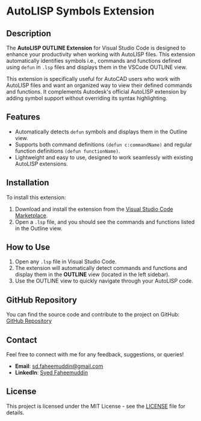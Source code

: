 
# AutoLISP Symbols Extension

## Description
The **AutoLISP OUTLINE Extension** for Visual Studio Code is designed to enhance your productivity when working with AutoLISP files. This extension automatically identifies symbols i.e., commands and functions defined using `defun` in `.lsp` files and displays them in the VSCode OUTLINE view.

This extension is specifically useful for AutoCAD users who work with AutoLISP files and want an organized way to view their defined commands and functions. It complements Autodesk's official AutoLISP extension by adding symbol support without overriding its syntax highlighting.

## Features
- Automatically detects `defun` symbols and displays them in the Outline view.
- Supports both command definitions `(defun c:commandName)` and regular function definitions `(defun functionName)`.
- Lightweight and easy to use, designed to work seamlessly with existing AutoLISP extensions.

## Installation
To install this extension:
1. Download and install the extension from the [Visual Studio Code Marketplace](https://marketplace.visualstudio.com/publishers/sdfaheemuddin).
2. Open a `.lsp` file, and you should see the commands and functions listed in the Outline view.

## How to Use
1. Open any `.lsp` file in Visual Studio Code.
2. The extension will automatically detect commands and functions and display them in the **OUTLINE** view (located in the left sidebar).
3. Use the OUTLINE view to quickly navigate through your AutoLISP code.

## GitHub Repository
You can find the source code and contribute to the project on GitHub:  
[GitHub Repository](https://github.com/sdfaheemuddin/autolisp-outline-extension)

## Contact
Feel free to connect with me for any feedback, suggestions, or queries!

- **Email**: [sd.faheemuddin@gmail.com](mailto:sd.faheemuddin+vsce@gmail.com)
- **LinkedIn**: [Syed Faheemuddin](https://www.linkedin.com/in/sdfaheemuddin/)

## License
This project is licensed under the MIT License - see the [LICENSE](LICENSE) file for details.